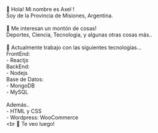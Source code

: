 👋  Hola! Mi nombre es Axel !<br>
    Soy de la Provincia de Misiones, Argentina.<br>
    <br>
👀  Me interesan un montón de cosas!<br>
    Deportes, Ciencia, Tecnologia, y algunas otras cosas más..<br>
    <br>
🌱 Actualmente trabajo con las siguientes tecnologías...<br>
    FrontEnd:<br>
    - Reactjs<br>
    BackEnd:<br>
    - Nodejs<br>
    Base de Datos:<br>
    - MongoDB<br>
    - MySQL<br>
    <br>
    Además..<br>
    - HTML y CSS<br>
    - Wordpress: WooCommerce<br>
    <br
👋  Te veo luego!<br>
